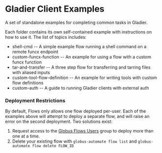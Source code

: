 # Gladier Client Examples

A set of standalone examples for completing common tasks in Gladier.

Each folder contains its own self-contained example with instructions on how to use it. The list of topics includes: 

* shell-cmd -- A simple example flow running a shell command on a remote funcx endpoint
* custom-funcx-function -- An example for using a flow with a custom funcx function
* tar-and-transfer -- A three step flow for transferring and tarring files with aliased inputs
* custom-tool-flow-definition -- An example for writing tools with custom flow definitions
* custom-auth -- A guide to running Gladier clients with external auth

### Deployment Restrictions

By default, Flows only allows one flow deployed per-user. Each of the examples above will attempt to
deploy a separate flow, and will raise an error on the second deployment. Two solutions exist:

1. Request access to the [Globus Flows Users](https://app.globus.org/groups/cdd90ec0-7030-11e9-948c-0ef301d936cc/about) group to deploy more than one at a time.
2. Delete your existing flow with `globus-automate flow list` and `globus-automate flow delete FLOW_ID`
